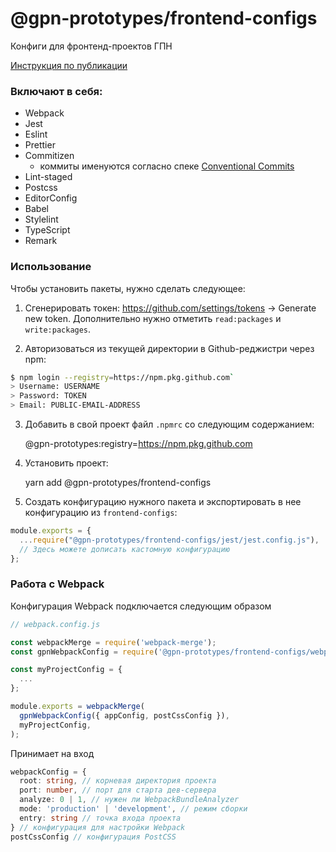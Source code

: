 # @gpn-prototypes/frontend-configs

Конфиги для фронтенд-проектов ГПН

[Инструкция по публикации](docs/publish.md)

### Включают в себя:

-   Webpack
-   Jest
-   Eslint
-   Prettier
-   Commitizen
    -   коммиты именуются согласно спеке [Conventional Commits](https://www.conventionalcommits.org/)
-   Lint-staged
-   Postcss
-   EditorConfig
-   Babel
-   Stylelint
-   TypeScript
-   Remark

### Использование

Чтобы установить пакеты, нужно сделать следующее:

1.  Сгенерировать токен: <a href="https://github.com/settings/tokens">https&#x3A;//github.com/settings/tokens</a> → Generate new token. Дополнительно нужно отметить `read:packages` и `write:packages`.

2.  Авторизоваться из текущей директории в Github-реджистри через npm:

```bash
$ npm login --registry=https://npm.pkg.github.com`
> Username: USERNAME
> Password: TOKEN
> Email: PUBLIC-EMAIL-ADDRESS
```

3.  Добавить в свой проект файл `.npmrc` со следующим содержанием:


    @gpn-prototypes:registry=https://npm.pkg.github.com

4.  Установить проект:


    yarn add @gpn-prototypes/frontend-configs

5.  Создать конфигурацию нужного пакета и экспортировать в нее конфигурацию из `frontend-configs`:

```js
module.exports = {
  ...require("@gpn-prototypes/frontend-configs/jest/jest.config.js"),
  // Здесь можете дописать кастомную конфигурацию
};
```

### Работа с Webpack

Конфигурация Webpack подключается следующим образом

```js
// webpack.config.js

const webpackMerge = require('webpack-merge');
const gpnWebpackConfig = require('@gpn-prototypes/frontend-configs/webpack.config.js');

const myProjectConfig = {
  ...
};

module.exports = webpackMerge(
  gpnWebpackConfig({ appConfig, postCssConfig }),
  myProjectConfig,
);

```

Принимает на вход

```ts
webpackConfig = {
  root: string, // корневая директория проекта
  port: number, // порт для старта дев-сервера
  analyze: 0 | 1, // нужен ли WebpackBundleAnalyzer
  mode: 'production' | 'development', // режим сборки
  entry: string // точка входа проекта
} // конфигурация для настройки Webpack
postCssConfig // конфигурация PostCSS
```
